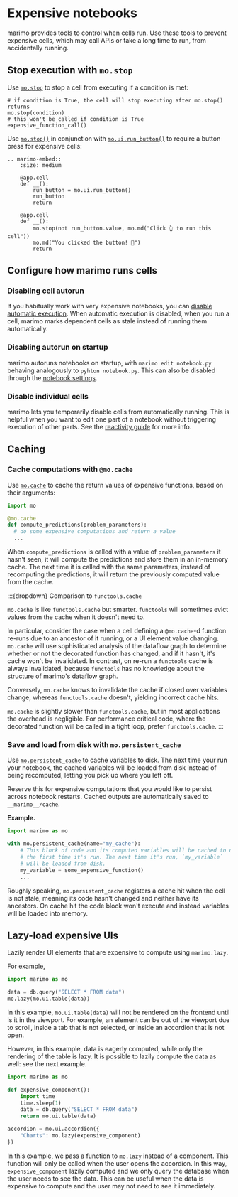 # Expensive notebooks

marimo provides tools to control when cells run. Use these tools to
prevent expensive cells, which may call APIs or take a long time to run, from
accidentally running.

## Stop execution with `mo.stop`

Use [`mo.stop`](#marimo.stop) to stop a cell from executing if a condition
is met:

```
# if condition is True, the cell will stop executing after mo.stop() returns
mo.stop(condition)
# this won't be called if condition is True
expensive_function_call()
```

Use [`mo.stop()`](#marimo.stop) in conjunction with
[`mo.ui.run_button()`](#marimo.ui.run_button) to require a button press for
expensive cells:

```{eval-rst}
.. marimo-embed::
    :size: medium

    @app.cell
    def __():
        run_button = mo.ui.run_button()
        run_button
        return

    @app.cell
    def __():
        mo.stop(not run_button.value, mo.md("Click 👆 to run this cell"))
        mo.md("You clicked the button! 🎉")
        return
```

## Configure how marimo runs cells

### Disabling cell autorun

If you habitually work with very expensive notebooks, you can
[disable automatic
execution](/guides/configuration/runtime_configuration.md#on-cell-change). When
automatic execution is disabled, when you run a cell, marimo
marks dependent cells as stale instead of running them automatically.

### Disabling autorun on startup

marimo autoruns notebooks on startup, with `marimo edit notebook.py` behaving
analogously to `pyhton notebook.py`. This can also be disabled through the
[notebook settings](/guides/configuration/runtime_configuration.md#on-startup).

### Disable individual cells

marimo lets you temporarily disable cells from automatically running. This is
helpful when you want to edit one part of a notebook without triggering
execution of other parts. See the
[reactivity guide](/guides/reactivity.md#disabling-cells) for more info.

## Caching

### Cache computations with `@mo.cache`

Use [`mo.cache`](#marimo.cache) to cache the return values of
expensive functions, based on their arguments:

```python
import mo

@mo.cache
def compute_predictions(problem_parameters):
  # do some expensive computations and return a value
  ...
```

When `compute_predictions` is called with a value of
`problem_parameters` it hasn't seen, it will compute the predictions and store
them in an in-memory cache. The next time it is called with the same
parameters, instead of recomputing the predictions, it will return the
previously computed value from the cache.

:::{dropdown} Comparison to `functools.cache`

`mo.cache` is like `functools.cache` but smarter. `functools` will sometimes
evict values from the cache when it doesn't need to.

In particular, consider the case when a cell defining a `@mo.cache`-d function
re-runs due to an ancestor of it running, or a UI element value changing.
`mo.cache` will use sophisticated analysis of the dataflow graph to determine
whether or not the decorated function has changed, and if it hasn't, it's
cache won't be invalidated. In contrast, on re-run a `functools` cache is
always invalidated, because `functools` has no knowledge about the structure
of marimo's dataflow graph.

Conversely, `mo.cache` knows to invalidate the cache if closed over variables
change, whereas `functools.cache` doesn't, yielding incorrect cache hits.

`mo.cache` is slightly slower than `functools.cache`, but in most applications
the overhead is negligible. For performance critical code, where the decorated
function will be called in a tight loop, prefer `functools.cache`.
:::

### Save and load from disk with `mo.persistent_cache`

Use [`mo.persistent_cache`](#marimo.persistent_cache) to cache variables to
disk. The next time your run your notebook, the cached variables will be loaded
from disk instead of being recomputed, letting you pick up where you left off.

Reserve this for expensive computations that you would like to persist across
notebook restarts. Cached outputs are automatically saved to `__marimo__/cache`.

**Example.**

```python
import marimo as mo

with mo.persistent_cache(name="my_cache"):
    # This block of code and its computed variables will be cached to disk
    # the first time it's run. The next time it's run, `my_variable`
    # will be loaded from disk.
    my_variable = some_expensive_function()
    ...
```

Roughly speaking, `mo.persistent_cache` registers a cache hit when the cell
is not stale, meaning its code hasn't changed and neither have its ancestors.
On cache hit the code block won't execute and instead variables will be loaded
into memory.

## Lazy-load expensive UIs

Lazily render UI elements that are expensive to compute using
`marimo.lazy`.

For example,

```python
import marimo as mo

data = db.query("SELECT * FROM data")
mo.lazy(mo.ui.table(data))
```

In this example, `mo.ui.table(data)` will not be rendered on the frontend until is it in the viewport.
For example, an element can be out of the viewport due to scroll, inside a tab that is not selected, or inside an accordion that is not open.

However, in this example, data is eagerly computed, while only the rendering of the table is lazy. It is possible to lazily compute the data as well: see the next example.

```python
import marimo as mo

def expensive_component():
    import time
    time.sleep(1)
    data = db.query("SELECT * FROM data")
    return mo.ui.table(data)

accordion = mo.ui.accordion({
    "Charts": mo.lazy(expensive_component)
})
```

In this example, we pass a function to `mo.lazy` instead of a component. This
function will only be called when the user opens the accordion. In this way,
`expensive_component` lazily computed and we only query the database when the
user needs to see the data. This can be useful when the data is expensive to
compute and the user may not need to see it immediately.
